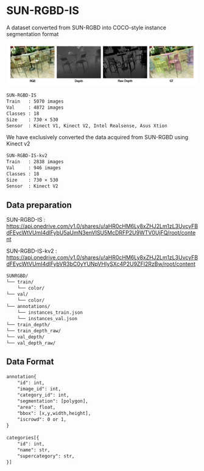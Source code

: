 # SUN-RGBD-IS
A dataset converted from SUN-RGBD into COCO-style instance segmentation format


![image](./img/img1.jpg)

```
SUN-RGBD-IS
Train   : 5070 images
Val     : 4872 images
Classes : 18
Size    : 730 × 530
Sensor  : Kinect V1, Kinect V2, Intel Realsense, Asus Xtion
```

We have exclusively converted the data acquired from SUN-RGBD using Kinect v2
```
SUN-RGBD-IS-kv2
Train   : 2838 images
Val     : 946 images
Classes : 18
Size    : 730 × 530
Sensor  : Kinect V2
```
## Data preparation

SUN-RGBD-IS : https://api.onedrive.com/v1.0/shares/u!aHR0cHM6Ly8xZHJ2Lm1zL3UvcyFBdFEycWtVUmI4dlFybU5aUmN3enVISU5McDRFP2U9WTV0UjFQ/root/content

SUN-RGBD-IS-kv2 : https://api.onedrive.com/v1.0/shares/u!aHR0cHM6Ly8xZHJ2Lm1zL3UvcyFBdFEycWtVUmI4dlFybVR3bC0yYUNpVHIySXc4P2U9ZFI2RzBw/root/content

```
SUNRGBD/
└── train/
    └── color/
└── val/
    └── color/
└── annotations/
    └── instances_train.json
    └── instances_val.json
└── train_depth/
└── train_depth_raw/
└── val_depth/
└── val_depth_raw/
```

## Data Format
```
annotation{
    "id": int,
    "image_id": int,
    "category_id": int,
    "segmentation": [polygon],
    "area": float,
    "bbox": [x,y,width,height],
    "iscrowd": 0 or 1,
}

categories[{
    "id": int,
    "name": str,
    "supercategory": str,
}]
```
